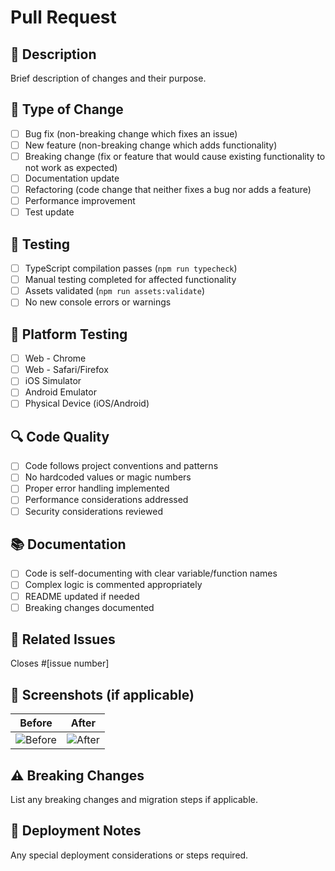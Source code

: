 # Pull Request

## 📝 Description
Brief description of changes and their purpose.

## 🔧 Type of Change
- [ ] Bug fix (non-breaking change which fixes an issue)
- [ ] New feature (non-breaking change which adds functionality)
- [ ] Breaking change (fix or feature that would cause existing functionality to not work as expected)
- [ ] Documentation update
- [ ] Refactoring (code change that neither fixes a bug nor adds a feature)
- [ ] Performance improvement
- [ ] Test update

## 🧪 Testing
- [ ] TypeScript compilation passes (`npm run typecheck`)
- [ ] Manual testing completed for affected functionality
- [ ] Assets validated (`npm run assets:validate`)
- [ ] No new console errors or warnings

## 📱 Platform Testing
- [ ] Web - Chrome
- [ ] Web - Safari/Firefox
- [ ] iOS Simulator
- [ ] Android Emulator
- [ ] Physical Device (iOS/Android)

## 🔍 Code Quality
- [ ] Code follows project conventions and patterns
- [ ] No hardcoded values or magic numbers
- [ ] Proper error handling implemented
- [ ] Performance considerations addressed
- [ ] Security considerations reviewed

## 📚 Documentation
- [ ] Code is self-documenting with clear variable/function names
- [ ] Complex logic is commented appropriately
- [ ] README updated if needed
- [ ] Breaking changes documented

## 🔗 Related Issues
Closes #[issue number]

## 📸 Screenshots (if applicable)
| Before | After |
|--------|-------|
| ![Before](url) | ![After](url) |

## ⚠️ Breaking Changes
List any breaking changes and migration steps if applicable.

## 🚀 Deployment Notes
Any special deployment considerations or steps required.